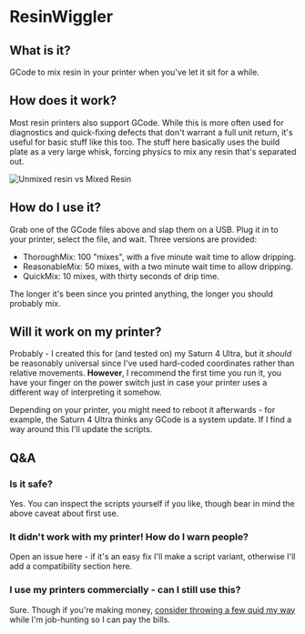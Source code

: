 # ResinWiggler
## What is it?

GCode to mix resin in your printer when you've let it sit for a while.

## How does it work? 

Most resin printers also support GCode. While this is more often used for diagnostics and quick-fixing defects that don't warrant a full unit return, it's useful for basic stuff like this too. The stuff here basically uses the build plate as a very large whisk, forcing physics to mix any resin that's separated out. 

![Unmixed resin vs Mixed Resin](https://github.com/user-attachments/assets/4c180684-8e71-4ce6-8fbd-971451d0906f)

## How do I use it? 

Grab one of the GCode files above and slap them on a USB. Plug it in to your printer, select the file, and wait. Three versions are provided:

- ThoroughMix: 100 "mixes", with a five minute wait time to allow dripping.
- ReasonableMix: 50 mixes, with a two minute wait time to allow dripping.
- QuickMix: 10 mixes, with thirty seconds of drip time.

The longer it's been since you printed anything, the longer you should probably mix. 

## Will it work on my printer? 

Probably - I created this for (and tested on) my Saturn 4 Ultra, but it *should* be reasonably universal since I've used hard-coded coordinates rather than relative movements. **However**, I recommend the first time you run it, you have your finger on the power switch just in case your printer uses a different way of interpreting it somehow.

Depending on your printer, you might need to reboot it afterwards - for example, the Saturn 4 Ultra thinks any GCode is a system update. If I find a way around this I'll update the scripts.

## Q&A
### Is it safe?
Yes. You can inspect the scripts yourself if you like, though bear in mind the above caveat about first use.

### It didn't work with my printer! How do I warn people?

Open an issue here - if it's an easy fix I'll make a script variant, otherwise I'll add a compatibility section here. 

### I use my printers commercially  - can I still use this? 

Sure. Though if you're making money, [consider throwing a few quid my way](https://ko-fi.com/jessstingray) while I'm job-hunting so I can pay the bills. 
